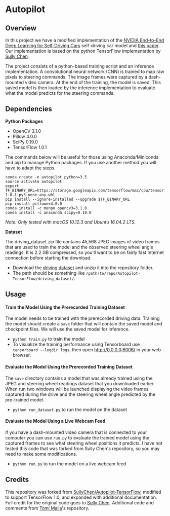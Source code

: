 # Autopilot

## Overview

In this project we have a modified implementation of the
[NVIDIA End-to-End Deep Learning for Self-Driving Cars](https://devblogs.nvidia.com/parallelforall/deep-learning-self-driving-cars/)
self-driving car model and [this paper](https://arxiv.org/abs/1604.07316). Our
implementation is based on the python TensorFlow implementation by [Sully Chen](https://github.com/SullyChen/Autopilot-TensorFlow).

The project consists of a python-based training script and an inference
implementation.  A convolutional neural network (CNN) is trained to map raw
pixels to steering commands.  The image frames were captured by a dash-mounted
video camera.  At the end of the training, the model is saved. This saved model
is then loaded by the inference implementation to evaluate what the model
predicts for the steering commands.


## Dependencies

**Python Packages**
* OpenCV 3.1.0
* Pillow 4.0.0
* SciPy 0.19.0
* TensorFlow 1.0.1

The commands below will be useful for those using Anaconda/Miniconda and pip to
manage Python packages.  If you use another method you will have to adapt the
steps.
```
conda create -n autopilot python=3.5
source activate autopilot
export TF_BINARY_URL=https://storage.googleapis.com/tensorflow/mac/cpu/tensorflow-1.0.1-py3-none-any.whl
pip install --ignore-installed --upgrade $TF_BINARY_URL
pip install pillow==4.0.0
conda install -c menpo opencv3=3.1.0
conda install -c anaconda scipy=0.19.0
```

_Note: Only tested with macOS 10.12.3 and Ubuntu 16.04.2 LTS._

**Dataset**

The driving_dataset.zip file contains 45,568 JPEG images of video frames that
are used to train the model and the observed steering wheel angle readings.  It
is 2.2 GB compressed, so you'll want to be on fairly fast Internet connection
before starting the download.
* Download the [driving dataset](http://bit.ly/autopilot-dataset) and unzip it
into the repository folder.
* The path should be something like
`/path/to/repo/Autopilot-TensorFlow/driving_dataset/`.

## Usage

#### Train the Model Using the Prerecorded Training Dataset
The model needs to be trained with the prerecorded driving data.  Training the
model should create a `save` folder that will contain the saved model and
checkpoint files.  We will use the saved model for inference.
* `python train.py` to train the model
* To visualize the training performance using Tensorboard use `tensorboard
--logdir logs`, then open http://0.0.0.0:6006/ in your web browser.

#### Evaluate the Model Using the Prerecorded Training Dataset
The `save` directory contains a model that was already trained using the
JPEG and steering wheel readings dataset that you downloaded earlier.  When run
two windows will be launched displaying the video frames captured during the
drive and the steering wheel angle predicted by the pre-trained model.
* `python run_dataset.py` to run the model on the dataset

#### Evaluate the Model Using a Live Webcam Feed
If you have a dash-mounted video camera that is connected to your computer you
can use `run.py` to evaluate the trained model using the captured frames to see
what steering wheel positions it predicts.  I have not tested this code that
was forked from Sully Chen's repository, so you may need to make some
modifications.
* `python run.py` to run the model on a live webcam feed

## Credits
This repository was forked from [SullyChen/Autopilot-TensorFlow](https://github.com/SullyChen/Autopilot-TensorFlow),
modified to support TensorFlow 1.0, and expanded with additional documentation.
Full credit for the original code goes to [Sully Chen](https://github.com/SullyChen).
Additional code and comments from [Tomi Maila](https://github.com/tmaila/autopilot)'s
repository.
